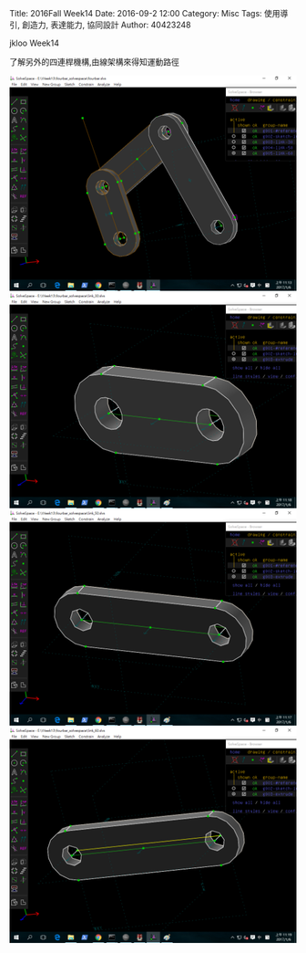 Title: 2016Fall Week14
Date: 2016-09-2 12:00
Category: Misc
Tags: 使用導引, 創造力, 表達能力, 協同設計
Author: 40423248

jkloo Week14

了解另外的四連桿機構,由線架構來得知運動路徑

<img src="./../data/fourbar.png" width= "800" />

<img src="./../data/fourbar30.png" width= "800" />

<img src="./../data/fourbar50.png" width= "800" />

<img src="./../data/fourbar60.png" width= "800" />